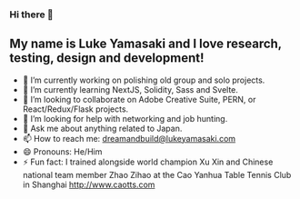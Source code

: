 ### Hi there 👋 
## My name is Luke Yamasaki and I love research, testing, design and development!

- 🔭 I’m currently working on polishing old group and solo projects.
- 🌱 I’m currently learning NextJS, Solidity, Sass and Svelte.
- 👯 I’m looking to collaborate on Adobe Creative Suite, PERN, or React/Redux/Flask projects.
- 🤔 I’m looking for help with networking and job hunting.
- 💬 Ask me about anything related to Japan.
- 📫 How to reach me: dreamandbuild@lukeyamasaki.com
- 😄 Pronouns: He/Him
- ⚡ Fun fact: I trained alongside world champion Xu Xin and Chinese national team member Zhao Zihao at the Cao Yanhua Table Tennis Club in Shanghai http://www.caotts.com
